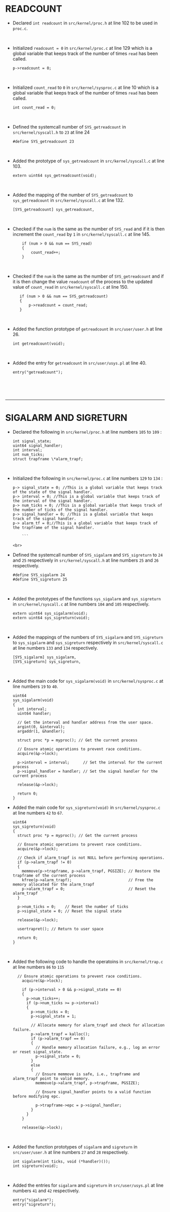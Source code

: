 # READCOUNT

- Declared `int readcount` in `src/kernel/proc.h` at line 102 to be used in `proc.c`.

<br>

- Initialized `readcount = 0` in `src/kernel/proc.c` at line 129 which is a global variable that keeps track of the number of times `read` has been called.

  ```
  p->readcount = 0;
  ```

<br>

- Initialized `count_read` to `0` in `src/kernel/sysproc.c` at line 10 which is a global variable that keeps track of the number of times `read` has been called.

  ```
  int count_read = 0;
  ```

<br>

- Defined the systemcall number of `SYS_getreadcount` in `src/kernel/syscall.h` to `23` at line 24

  ```
  #define SYS_getreadcount 23
  ```

<br>

- Added the prototype of `sys_getreadcount` in `src/kernel/syscall.c` at line 103.
  ```
  extern uint64 sys_getreadcount(void);
  ```

<br>

- Added the mapping of the number of `SYS_getreadcount` to `sys_getreadcount` in `src/kernel/syscall.c` at line 132.

  ```
  [SYS_getreadcount] sys_getreadcount,
  ```

<br>

- Checked if the `num` is the same as the number of `SYS_read` and if it is then increment the `count_read` by `1` in `src/kernel/syscall.c` at line 145.

  ```
      if (num > 0 && num == SYS_read)
      {
          count_read++;
      }
  ```

<br>

- Checked if the `num` is the same as the number of `SYS_getreadcount` and if it is then change the value `readcount` of the process to the updated value of `count_read` in `src/kernel/syscall.c` at line 150.
  ```
     if (num > 0 && num == SYS_getreadcount)
     {
         p->readcount = count_read;
     }
  ```

<br>

- Added the function prototype of `getreadcount` in `src/user/user.h` at line 26.

  ```
  int getreadcount(void);
  ```

<br>

- Added the entry for `getreadcount` in `src/user/usys.pl` at line 40.

  ```
  entry("getreadcount");
  ```

<br>
<br>
<br>

---

# SIGALARM AND SIGRETURN

- Declared the following in `src/kernel/proc.h` at line numbers `105` to `109` :
  ```
  int signal_state;
  uint64 signal_handler;
  int interval;
  int num_ticks;
  struct trapframe \*alarm_trapf;
  ```

<br>

- Initialized the following in `src/kernel/proc.c` at line numbers `129` to `134` :
  ```
  p-> signal_state = 0; //This is a global variable that keeps track of the state of the signal handler.
  p-> interval = 0; //This is a global variable that keeps track of the interval of the signal handler.
  p-> num_ticks = 0; //This is a global variable that keeps track of the number of ticks of the signal handler.
  p-> signal_handler = 0; //This is a global variable that keeps track of the signal handler.
  p-> alarm_tf = 0;//This is a global variable that keeps track of the trapframe of the signal handler.

      ```

  <br>

- Defined the systemcall number of `SYS_sigalarm` and `SYS_sigreturn` to `24` and `25` respectively in `src/kernel/syscall.h` at line numbers `25` and `26` respectively.

  ```
  #define SYS_sigalarm 24
  #define SYS_sigreturn 25
  ```

<br>

- Added the prototypes of the functions `sys_sigalarm` and `sys_sigreturn` in `src/kernel/syscall.c` at line numbers `104` and `105` respectively.

  ```
  extern uint64 sys_sigalarm(void);
  extern uint64 sys_sigreturn(void);
  ```

  <br>

- Added the mappings of the numbers of `SYS_sigalarm` and `SYS_sigreturn` to `sys_sigalarm` and `sys_sigreturn` respectively in `src/kernel/syscall.c` at line numbers `133` and `134` respectively.

  ```
  [SYS_sigalarm] sys_sigalarm,
  [SYS_sigreturn] sys_sigreturn,
  ```

<br>

- Added the main code for `sys_sigalarm(void)` in `src/kernel/sysproc.c` at line numbers `19` to `40`.

  ```
  uint64
  sys_sigalarm(void)
  {
    int interval;
    uint64 handler;

    // Get the interval and handler address from the user space.
    argint(0, &interval);
    argaddr(1, &handler);

    struct proc *p = myproc(); // Get the current process

    // Ensure atomic operations to prevent race conditions.
    acquire(&p->lock);

    p->interval = interval;      // Set the interval for the current process
    p->signal_handler = handler; // Set the signal handler for the current process

    release(&p->lock);

    return 0;
  }
  ```

- Added the main code for `sys_sigreturn(void)` in `src/kernel/sysproc.c` at line numbers `42` to `67`.

  ```
  uint64
  sys_sigreturn(void)
  {
    struct proc *p = myproc(); // Get the current process

    // Ensure atomic operations to prevent race conditions.
    acquire(&p->lock);

    // Check if alarm_trapf is not NULL before performing operations.
    if (p->alarm_trapf != 0)
    {
      memmove(p->trapframe, p->alarm_trapf, PGSIZE); // Restore the trapframe of the current process
      kfree(p->alarm_trapf);                         // Free the memory allocated for the alarm_trapf
      p->alarm_trapf = 0;                            // Reset the alarm_trapf
    }

    p->num_ticks = 0;    // Reset the number of ticks
    p->signal_state = 0; // Reset the signal state

    release(&p->lock);

    usertrapret(); // Return to user space

    return 0;
  }
  ```

<br>

- Added the following code to handle the operatoins in `src/kernel/trap.c` at line numbers `86` to `115` 

  ```
    // Ensure atomic operations to prevent race conditions.
      acquire(&p->lock);

      if (p->interval > 0 && p->signal_state == 0)
      {
        p->num_ticks++;
        if (p->num_ticks >= p->interval)
        {
          p->num_ticks = 0;
          p->signal_state = 1;

          // Allocate memory for alarm_trapf and check for allocation failure.
          p->alarm_trapf = kalloc();
          if (p->alarm_trapf == 0)
          {
            // Handle memory allocation failure, e.g., log an error or reset signal_state.
            p->signal_state = 0;
          }
          else
          {
            // Ensure memmove is safe, i.e., trapframe and alarm_trapf point to valid memory.
            memmove(p->alarm_trapf, p->trapframe, PGSIZE);

            // Ensure signal_handler points to a valid function before modifying epc.

            p->trapframe->epc = p->signal_handler;
          }
        }
      }

      release(&p->lock);

  ```

<br>


- Added the function prototypes of `sigalarm` and `sigreturn` in `src/user/user.h` at line numbers `27` and `28` respectively.

  ```
  int sigalarm(int ticks, void (*handler)());
  int sigreturn(void);
  ```

<br>

- Added the entries for `sigalarm` and `sigreturn` in `src/user/usys.pl` at line numbers `41` and `42` respectively.

  ```
  entry("sigalarm");
  entry("sigreturn");
  ```
